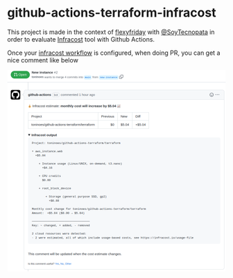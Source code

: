 # github-actions-terraform-infracost

This project is made in the context of [flexyfriday](https://www.notion.so/holaluz/FlexyFriday-86c67ad70bcc4e339b87d43a31d7ade7#8fc3ec22a0d6430581bc3333ed2cc4ac) with [@SoyTecnopata](https://github.com/SoyTecnopata) in order to evaluate [Infracost](https://www.infracost.io/) tool with Github Actions.

Once your [infracost workflow](https://github.com/toninoes/github-actions-terraform-infracost/blob/main/.github/workflows/infracost.yaml) is configured, when doing PR, you can get a nice comment like below

![alt text](infracost-comment.png "Infracost Comment Image")
